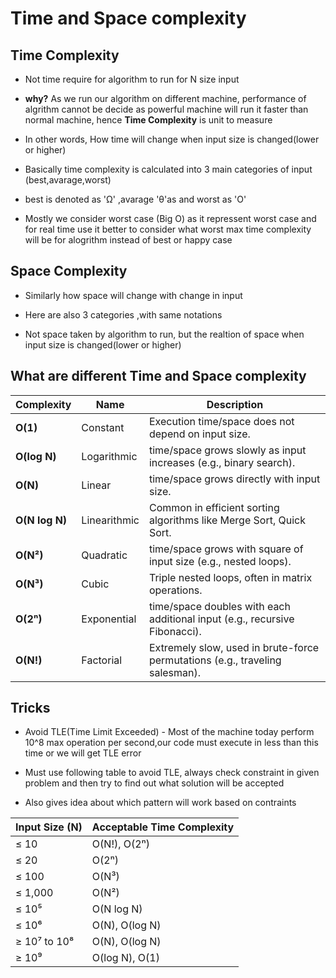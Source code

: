 

# Time and Space complexity


## Time Complexity

- Not time require for algorithm to run for N size input

- **why?** As we run our algorithm on different machine, performance of algrithm cannot be decide as powerful machine will run it faster than normal machine, hence **Time Complexity** is unit to measure

- In other words, How time will change when input size is changed(lower or higher)

- Basically time complexity is calculated into 3 main categories of input (best,avarage,worst)

- best is denoted as 'Ω' ,avarage 'θ'as and worst as 'O'

- Mostly we consider worst case (Big O) as it repressent worst case and for real time use it better to consider what worst max time complexity will be for alogrithm instead of best or happy case


## Space Complexity

- Similarly how space will change with change in input

- Here are also 3 categories ,with same notations

- Not space taken by algorithm to run, but the realtion of space when input size is changed(lower or higher)



## What are different Time and Space complexity


| Complexity     | Name          | Description |
|----------------|---------------|-------------|
| **O(1)**       | Constant      | Execution time/space does not depend on input size. |
| **O(log N)**   | Logarithmic   | time/space grows slowly as input increases (e.g., binary search). |
| **O(N)**       | Linear        | time/space grows directly with input size. |
| **O(N log N)** | Linearithmic  | Common in efficient sorting algorithms like Merge Sort, Quick Sort. |
| **O(N²)**      | Quadratic     | time/space grows with square of input size (e.g., nested loops). |
| **O(N³)**      | Cubic         | Triple nested loops, often in matrix operations. |
| **O(2ⁿ)**      | Exponential   | time/space doubles with each additional input (e.g., recursive Fibonacci). |
| **O(N!)**      | Factorial     | Extremely slow, used in brute-force permutations (e.g., traveling salesman). |



## Tricks 

- Avoid TLE(Time Limit Exceeded) - Most of the machine today perform 10^8 max operation per second,our code must execute in less than this time or we will get TLE error

- Must use following table to avoid TLE, always check constraint in given problem and then try to find out what solution will be accepted

- Also gives idea about which pattern will work based on contraints

| Input Size (N) | Acceptable Time Complexity |
|----------------|----------------------------|
| ≤ 10           | O(N!), O(2ⁿ)               |
| ≤ 20           | O(2ⁿ)                      |
| ≤ 100          | O(N³)                      |
| ≤ 1,000        | O(N²)                      |
| ≤ 10⁵          | O(N log N)                 |
| ≤ 10⁶          | O(N), O(log N)             |
| ≥ 10⁷ to 10⁸   | O(N), O(log N)             |
| ≥ 10⁹          | O(log N), O(1)             |



